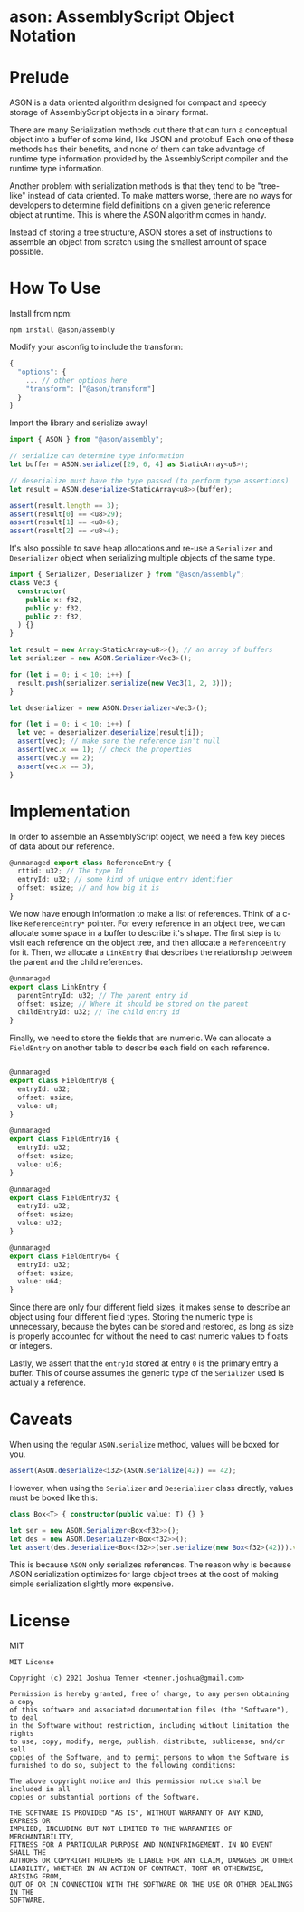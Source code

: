 # ason: AssemblyScript Object Notation

# Prelude

ASON is a data oriented algorithm designed for compact and speedy storage of AssemblyScript objects in a binary format.

There are many Serialization methods out there that can turn a conceptual object into a buffer of some kind, like JSON and protobuf. Each one of these methods has their benefits, and none of them can take advantage of runtime type information provided by the AssemblyScript compiler and the runtime type information.

Another problem with serialization methods is that they tend to be "tree-like" instead of data oriented. To make matters worse, there are no ways for developers to determine field definitions on a given generic reference object at runtime. This is where the ASON algorithm comes in handy.

Instead of storing a tree structure, ASON stores a set of instructions to assemble an object from scratch using the smallest amount of space possible.

# How To Use

Install from npm:

```
npm install @ason/assembly
```

Modify your asconfig to include the transform:

```ts
{
  "options": {
    ... // other options here
    "transform": ["@ason/transform"]
  }
}
```

Import the library and serialize away!

```ts
import { ASON } from "@ason/assembly";

// serialize can determine type information
let buffer = ASON.serialize([29, 6, 4] as StaticArray<u8>);

// deserialize must have the type passed (to perform type assertions)
let result = ASON.deserialize<StaticArray<u8>>(buffer);

assert(result.length == 3);
assert(result[0] == <u8>29);
assert(result[1] == <u8>6);
assert(result[2] == <u8>4);
```

It's also possible to save heap allocations and re-use a `Serializer` and `Deserializer` object when serializing multiple objects of the same type.

```ts
import { Serializer, Deserializer } from "@ason/assembly";
class Vec3 {
  constructor(
    public x: f32,
    public y: f32,
    public z: f32,
  ) {}
}

let result = new Array<StaticArray<u8>>(); // an array of buffers
let serializer = new ASON.Serializer<Vec3>();

for (let i = 0; i < 10; i++) {
  result.push(serializer.serialize(new Vec3(1, 2, 3)));
}

let deserializer = new ASON.Deserializer<Vec3>();

for (let i = 0; i < 10; i++) {
  let vec = deserializer.deserialize(result[i]);
  assert(vec); // make sure the reference isn't null
  assert(vec.x == 1); // check the properties
  assert(vec.y == 2);
  assert(vec.x == 3);
}
```

# Implementation

In order to assemble an AssemblyScript object, we need a few key pieces of data about our reference.

```ts
@unmanaged export class ReferenceEntry {
  rttid: u32; // The type Id
  entryId: u32; // some kind of unique entry identifier
  offset: usize; // and how big it is
}
```

We now have enough information to make a list of references. Think of a c-like `ReferenceEntry*` pointer. For every reference in an object tree, we can allocate some space in a buffer to describe it's shape. The first step is to visit each reference on the object tree, and then allocate a `ReferenceEntry` for it. Then, we allocate a `LinkEntry` that describes the relationship between the parent and the child references.

```ts
@unmanaged
export class LinkEntry {
  parentEntryId: u32; // The parent entry id
  offset: usize; // Where it should be stored on the parent
  childEntryId: u32; // The child entry id
}
```

Finally, we need to store the fields that are numeric. We can allocate a `FieldEntry` on another table to describe each field on each reference.

```ts

@unmanaged
export class FieldEntry8 {
  entryId: u32;
  offset: usize;
  value: u8;
}

@unmanaged
export class FieldEntry16 {
  entryId: u32;
  offset: usize;
  value: u16;
}

@unmanaged
export class FieldEntry32 {
  entryId: u32;
  offset: usize;
  value: u32;
}

@unmanaged
export class FieldEntry64 {
  entryId: u32;
  offset: usize;
  value: u64;
}
```

Since there are only four different field sizes, it makes sense to describe an object using four different field types. Storing the numeric type is unnecessary, because the bytes can be stored and restored, as long as size is properly accounted for without the need to cast numeric values to floats or integers.

Lastly, we assert that the `entryId` stored at entry `0` is the primary entry a buffer. This of course assumes the generic type of the `Serializer` used is actually a reference.

# Caveats

When using the regular `ASON.serialize` method, values will be boxed for you.

```ts
assert(ASON.deserialize<i32>(ASON.serialize(42)) == 42);
```

However, when using the `Serializer` and `Deserializer` class directly, values must be boxed like this:

```ts
class Box<T> { constructor(public value: T) {} }

let ser = new ASON.Serializer<Box<f32>>();
let des = new ASON.Deserializer<Box<f32>>();
let assert(des.deserialize<Box<f32>>(ser.serialize(new Box<f32>(42))).value == <f32>42);
```

This is because `ASON` only serializes references. The reason why is because ASON serialization optimizes for large object trees at the cost of making simple serialization slightly more expensive.

# License

MIT

```
MIT License

Copyright (c) 2021 Joshua Tenner <tenner.joshua@gmail.com>

Permission is hereby granted, free of charge, to any person obtaining a copy
of this software and associated documentation files (the "Software"), to deal
in the Software without restriction, including without limitation the rights
to use, copy, modify, merge, publish, distribute, sublicense, and/or sell
copies of the Software, and to permit persons to whom the Software is
furnished to do so, subject to the following conditions:

The above copyright notice and this permission notice shall be included in all
copies or substantial portions of the Software.

THE SOFTWARE IS PROVIDED "AS IS", WITHOUT WARRANTY OF ANY KIND, EXPRESS OR
IMPLIED, INCLUDING BUT NOT LIMITED TO THE WARRANTIES OF MERCHANTABILITY,
FITNESS FOR A PARTICULAR PURPOSE AND NONINFRINGEMENT. IN NO EVENT SHALL THE
AUTHORS OR COPYRIGHT HOLDERS BE LIABLE FOR ANY CLAIM, DAMAGES OR OTHER
LIABILITY, WHETHER IN AN ACTION OF CONTRACT, TORT OR OTHERWISE, ARISING FROM,
OUT OF OR IN CONNECTION WITH THE SOFTWARE OR THE USE OR OTHER DEALINGS IN THE
SOFTWARE.
```
